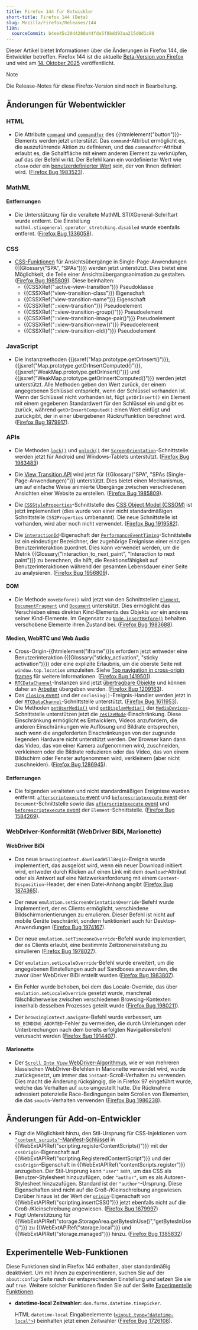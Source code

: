 ```yaml
---
title: Firefox 144 für Entwickler
short-title: Firefox 144 (Beta)
slug: Mozilla/Firefox/Releases/144
l10n:
  sourceCommit: b4ee45c20d4288a44fda5f8bdd93aa215d0d1c80
---
```


Dieser Artikel bietet Informationen über die Änderungen in Firefox 144, die Entwickler betreffen. Firefox 144 ist die aktuelle [Beta-Version von Firefox](https://www.firefox.com/en-US/channel/desktop/#beta) und wird am [14. Oktober 2025](https://whattrainisitnow.com/release/?version=144) veröffentlicht.

> [!NOTE]
> Die Release-Notes für diese Firefox-Version sind noch in Bearbeitung.

## Änderungen für Webentwickler

### HTML

- Die Attribute [`command`](/de/docs/Web/HTML/Reference/Elements/button#command) und [`commandfor`](/de/docs/Web/HTML/Reference/Elements/button#commandfor) des {{htmlelement("button")}}-Elements werden jetzt unterstützt. Das `command`-Attribut ermöglicht es, die auszuführende Aktion zu definieren, und das `commandfor`-Attribut erlaubt es, die Schaltfläche mit einem anderen Element zu verknüpfen, auf das der Befehl wirkt. Der Befehl kann ein vordefinierter Wert wie `close` oder ein [benutzerdefinierter Wert](/de/docs/Web/HTML/Reference/Elements/button#custom_values) sein, der von Ihnen definiert wird. ([Firefox Bug 1983523](https://bugzil.la/1983523)).

### MathML

#### Entfernungen

- Die Unterstützung für die veraltete MathML STIXGeneral-Schriftart wurde entfernt. Die Einstellung `mathml.stixgeneral_operator_stretching.disabled` wurde ebenfalls entfernt. ([Firefox Bug 1336058](https://bugzil.la/1336058)).

### CSS

- [CSS-Funktionen](/de/docs/Web/API/View_Transition_API#css_additions) für Ansichtsübergänge in Single-Page-Anwendungen ({{Glossary("SPA", "SPAs")}}) werden jetzt unterstützt. Dies bietet eine Möglichkeit, die Teile einer Ansichtsübergangsanimation zu gestalten. ([Firefox Bug 1985809](https://bugzil.la/1985809)). Diese beinhalten:
  - {{CSSXRef(":active-view-transition")}} Pseudoklasse
  - {{CSSXRef("view-transition-class")}} Eigenschaft
  - {{CSSXRef("view-transition-name")}} Eigenschaft
  - {{CSSXRef("::view-transition")}} Pseudoelement
  - {{CSSXRef("::view-transition-group()")}} Pseudoelement
  - {{CSSXRef("::view-transition-image-pair()")}} Pseudoelement
  - {{CSSXRef("::view-transition-new()")}} Pseudoelement
  - {{CSSXRef("::view-transition-old()")}} Pseudoelement

### JavaScript

- Die Instanzmethoden {{jsxref("Map.prototype.getOrInsert()")}}, {{jsxref("Map.prototype.getOrInsertComputed()")}}, {{jsxref("WeakMap.prototype.getOrInsert()")}} und {{jsxref("WeakMap.prototype.getOrInsertComputed()")}} werden jetzt unterstützt.
  Alle Methoden geben den Wert zurück, der einem angegebenen Schlüssel entspricht, wenn der Schlüssel vorhanden ist.
  Wenn der Schlüssel nicht vorhanden ist, fügt `getOrInsert()` ein Element mit einem gegebenen Standardwert für den Schlüssel ein und gibt es zurück, während `getOrInsertComputed()` einen Wert einfügt und zurückgibt, der in einer übergebenen Rückruffunktion berechnet wird. ([Firefox Bug 1979917](https://bugzil.la/1979917)).

### APIs

- Die Methoden [`lock()`](/de/docs/Web/API/ScreenOrientation/lock) und [`unlock()`](/de/docs/Web/API/ScreenOrientation/unlock) der [`ScreenOrientation`](/de/docs/Web/API/ScreenOrientation)-Schnittstelle werden jetzt für Android und Windows-Tablets unterstützt. ([Firefox Bug 1983483](https://bugzil.la/1983483))

- Die [View Transition API](/de/docs/Web/API/View_Transition_API) wird jetzt für {{Glossary("SPA", "SPAs (Single-Page-Anwendungen)")}} unterstützt. Dies bietet einen Mechanismus, um auf einfache Weise animierte Übergänge zwischen verschiedenen Ansichten einer Website zu erstellen. ([Firefox Bug 1985809](https://bugzil.la/1985809)).
- Die [`CSSStyleProperties`](/de/docs/Web/API/CSSStyleProperties)-Schnittstelle des [CSS Object Model (CSSOM)](/de/docs/Web/API/CSS_Object_Model) ist jetzt implementiert (dies wurde von einer nicht standardmäßigen Schnittstelle `CSS2Properties` umbenannt). Die neue Schnittstelle ist vorhanden, wird aber noch nicht verwendet. ([Firefox Bug 1919582](https://bugzil.la/1919582)).

- Die [`interactionId`](/de/docs/Web/API/PerformanceEventTiming/interactionId)-Eigenschaft der [`PerformanceEventTiming`](/de/docs/Web/API/PerformanceEventTiming)-Schnittstelle ist ein eindeutiger Bezeichner, der zugehörige Ereignisse einer einzigen Benutzerinteraktion zuordnet. Dies kann verwendet werden, um die Metrik {{Glossary("Interaction_to_next_paint", "Interaction to next paint")}} zu berechnen, die hilft, die Reaktionsfähigkeit auf Benutzerinteraktionen während der gesamten Lebensdauer einer Seite zu analysieren. ([Firefox Bug 1956809](https://bugzil.la/1956809)).

#### DOM

- Die Methode `moveBefore()` wird jetzt von den Schnittstellen [`Element`](/de/docs/Web/API/Element/moveBefore), [`DocumentFragment`](/de/docs/Web/API/DocumentFragment/moveBefore) und [`Document`](/de/docs/Web/API/Document/moveBefore) unterstützt. Dies ermöglicht das Verschieben eines direkten Kind-Elements des Objekts vor ein anderes seiner Kind-Elemente. Im Gegensatz zu [`Node.insertBefore()`](/de/docs/Web/API/Node/insertBefore) behalten verschobene Elemente ihren Zustand bei. ([Firefox Bug 1983688](https://bugzil.la/1983688)).

#### Medien, WebRTC und Web Audio

- Cross-Origin-{{htmlelement("iframe")}}s erfordern jetzt entweder eine Benutzerinteraktion ({{Glossary("sticky_activation", "sticky activation")}}) oder eine explizite Erlaubnis, um die oberste Seite mit `window.top.location` umzuleiten. Siehe [Top navigation in cross-origin frames](/de/docs/Web/HTML/Reference/Elements/iframe#top_navigation_in_cross-origin_frames) für weitere Informationen. ([Firefox Bug 1419501](https://bugzil.la/1419501)).
- [`RTCDataChannel`](/de/docs/Web/API/RTCDataChannel)-Instanzen sind jetzt [übertragbare Objekte](/de/docs/Web/API/Web_Workers_API/Transferable_objects) und können daher an [Arbeiter](/de/docs/Web/API/Worker) übergeben werden. ([Firefox Bug 1209163](https://bugzil.la/1209163)).
- Das [`closing` event](/de/docs/Web/API/RTCDataChannel/closing_event) und der `onclosing()`-Ereignis-Handler werden jetzt in der [`RTCDataChannel`](/de/docs/Web/API/RTCDataChannel)-Schnittstelle unterstützt. ([Firefox Bug 1611953](https://bugzil.la/1611953)).
- Die Methoden [`getUserMedia()`](/de/docs/Web/API/MediaDevices/getUserMedia) und [`getDisplayMedia()`](/de/docs/Web/API/MediaDevices/getDisplayMedia) der [`MediaDevices`](/de/docs/Web/API/MediaDevices)-Schnittstelle unterstützen jetzt die [`resizeMode`](/de/docs/Web/API/MediaTrackConstraints#resizemode)-Einschränkung.
  Diese Einschränkung ermöglicht es Entwicklern, Videos anzufordern, die anderen Einschränkungen wie Auflösung und Bildrate entsprechen, auch wenn die angeforderten Einschränkungen von der zugrunde liegenden Hardware nicht unterstützt werden.
  Der Browser kann dann das Video, das von einer Kamera aufgenommen wird, zuschneiden, verkleinern oder die Bildrate reduzieren oder das Video, das von einem Bildschirm oder Fenster aufgenommen wird, verkleinern (aber nicht zuschneiden). ([Firefox Bug 1286945](https://bugzil.la/1286945)).

#### Entfernungen

- Die folgenden veralteten und nicht standardmäßigen Ereignisse wurden entfernt: [`afterscriptexecute` event](/de/docs/Web/API/Document/afterscriptexecute_event) und [`beforescriptexecute` event](/de/docs/Web/API/Document/beforescriptexecute_event) der `Document`-Schnittstelle sowie das [`afterscriptexecute` event](/de/docs/Web/API/Element/afterscriptexecute_event) und [`beforescriptexecute` event](/de/docs/Web/API/Element/beforescriptexecute_event) der `Element`-Schnittstelle. ([Firefox Bug 1584269](https://bugzil.la/1584269)).

### WebDriver-Konformität (WebDriver BiDi, Marionette)

#### WebDriver BiDi

- Das neue `browsingContext.downloadWillBegin`-Ereignis wurde implementiert, das ausgelöst wird, wenn ein neuer Download initiiert wird, entweder durch Klicken auf einen Link mit dem `download`-Attribut oder als Antwort auf eine Netzwerkanforderung mit einem `Content-Disposition`-Header, der einen Datei-Anhang angibt ([Firefox Bug 1874365](https://bugzil.la/1874365)).

- Der neue `emulation.setScreenOrientationOverride`-Befehl wurde implementiert, der es Clients ermöglicht, verschiedene Bildschirmorientierungen zu emulieren. Dieser Befehl ist nicht auf mobile Geräte beschränkt, sondern funktioniert auch für Desktop-Anwendungen ([Firefox Bug 1974167](https://bugzil.la/1974167)).

- Der neue `emulation.setTimezoneOverride`-Befehl wurde implementiert, der es Clients erlaubt, eine bestimmte Zeitzoneneinstellung zu simulieren ([Firefox Bug 1978027](https://bugzil.la/1978027)).

- Der `emulation.setLocaleOverride`-Befehl wurde erweitert, um die angegebenen Einstellungen auch auf Sandboxes anzuwenden, die zuvor über WebDriver BiDi erstellt wurden ([Firefox Bug 1983807](https://bugzil.la/1983807)).

- Ein Fehler wurde behoben, bei dem das Locale-Override, das über `emulation.setLocaleOverride` gesetzt wurde, manchmal fälschlicherweise zwischen verschiedenen Browsing-Kontexten innerhalb desselben Prozesses geteilt wurde ([Firefox Bug 1980211](https://bugzil.la/1980211)).

- Der `browsingContext.navigate`-Befehl wurde verbessert, um `NS_BINDING_ABORTED`-Fehler zu vermeiden, die durch Umleitungen oder Unterbrechungen nach dem bereits erfolgten Navigationsbefehl verursacht werden ([Firefox Bug 1914407](https://bugzil.la/1914407)).

#### Marionette

- Der [`Scroll Into View` WebDriver-Algorithmus](https://w3c.github.io/webdriver/#dfn-scrolls-into-view), wie er von mehreren klassischen WebDriver-Befehlen in Marionette verwendet wird, wurde zurückgesetzt, um immer das `instant`-Scroll-Verhalten zu verwenden. Dies macht die Änderung rückgängig, die in Firefox 97 eingeführt wurde, welche das Verhalten auf `auto` umgestellt hatte. Die Rücknahme adressiert potenzielle Race-Bedingungen beim Scrollen von Elementen, die das `smooth`-Verhalten verwenden ([Firefox Bug 1986238](https://bugzil.la/1986238)).

## Änderungen für Add-on-Entwickler

- Fügt die Möglichkeit hinzu, den Stil-Ursprung für CSS-Injektionen vom [`"content_scripts"`-Manifest-Schlüssel](/de/docs/Mozilla/Add-ons/WebExtensions/manifest.json/content_scripts) in {{WebExtAPIRef("scripting.registerContentScripts()")}} mit der `cssOrigin`-Eigenschaft auf {{WebExtAPIRef("scripting.RegisteredContentScript")}} und der `cssOrigin`-Eigenschaft in {{WebExtAPIRef("contentScripts.register")}} anzugeben. Der Stil-Ursprung kann `"user"` sein, um das CSS als Benutzer-Stylesheet hinzuzufügen, oder `"author"`, um es als Autoren-Stylesheet hinzuzufügen. Standard ist der `"author"`-Ursprung. Diese Eigenschaften sind nicht auf die Groß-/Kleinschreibung angewiesen. Darüber hinaus ist der Wert der [`origin`](/de/docs/Mozilla/Add-ons/WebExtensions/API/scripting/insertCSS#origin)-Eigenschaft von {{WebExtAPIRef("scripting.insertCSS()")}} jetzt ebenfalls nicht auf die Groß-/Kleinschreibung angewiesen. ([Firefox Bug 1679997](https://bugzil.la/1679997))
- Fügt Unterstützung für {{WebExtAPIRef("storage.StorageArea.getBytesInUse()","getBytesInUse()")}} zu {{WebExtAPIRef("storage.local")}} und {{WebExtAPIRef("storage.managed")}} hinzu. ([Firefox Bug 1385832](https://bugzil.la/1385832))

## Experimentelle Web-Funktionen

Diese Funktionen sind in Firefox 144 enthalten, aber standardmäßig deaktiviert. Um mit ihnen zu experimentieren, suchen Sie auf der `about:config`-Seite nach der entsprechenden Einstellung und setzen Sie sie auf `true`. Weitere solcher Funktionen finden Sie auf der Seite [Experimentelle Funktionen](/de/docs/Mozilla/Firefox/Experimental_features).

- **datetime-local Zeitwahler:** `dom.forms.datetime.timepicker`.

  HTML `datetime-local` Eingabeelemente ([`<input type="datetime-local">`](/de/docs/Web/HTML/Reference/Elements/input/datetime-local)) beinhalten jetzt einen Zeitwahler ([Firefox Bug 1726108](https://bugzil.la/1726108)).
